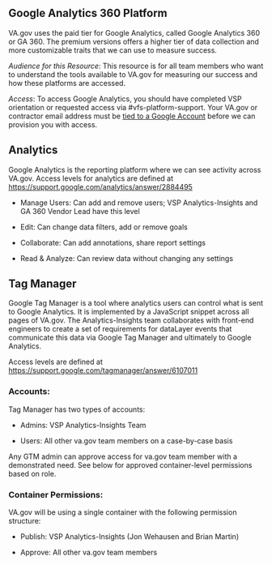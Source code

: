 ## Google Analytics 360 Platform

VA.gov uses the paid tier for Google Analytics, called Google Analytics 360 or GA 360. The premium versions offers a higher tier of data collection and more customizable traits that we can use to measure success. 

_Audience for this Resource_: This resource is for all team members who want to understand the tools available to VA.gov for measuring our success and how these platforms are accessed. 

_Access_: To access Google Analytics, you should have completed VSP orientation or requested access via #vfs-platform-support. Your VA.gov or contractor email address must be [tied to a Google Account](https://accounts.google.com/signup)  before we can provision you with access. 

## Analytics

Google Analytics is the reporting platform where we can see activity across VA.gov. Access levels for analytics are defined at https://support.google.com/analytics/answer/2884495

- Manage Users: Can add and remove users; VSP Analytics-Insights and GA 360 Vendor Lead have this level

- Edit: Can change data filters, add or remove goals

- Collaborate: Can add annotations, share report settings

- Read & Analyze: Can review data without changing any settings

## Tag Manager

Google Tag Manager is a tool where analytics users can control what is sent to Google Analytics. It is implemented by a JavaScript snippet across all pages of VA.gov. The Analytics-Insights team collaborates with front-end engineers to create a set of requirements for dataLayer events that communicate this data via Google Tag Manager and ultimately to Google Analytics. 

Access levels are defined at https://support.google.com/tagmanager/answer/6107011

### Accounts:

Tag Manager has two types of accounts:

- Admins: VSP Analytics-Insights Team

- Users: All other va.gov team members on a case-by-case basis

Any GTM admin can approve access for va.gov team member with a demonstrated need. See below for approved container-level permissions based on role.

### Container Permissions:

VA.gov will be using a single container with the following permission structure:

- Publish: VSP Analytics-Insights (Jon Wehausen and Brian Martin)

- Approve: All other va.gov team members
